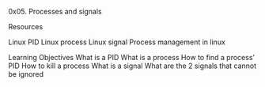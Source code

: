 0x05. Processes and signals

Resources

Linux PID
Linux process
Linux signal
Process management in linux

Learning Objectives
What is a PID
What is a process
How to find a process’ PID
How to kill a process
What is a signal
What are the 2 signals that cannot be ignored

